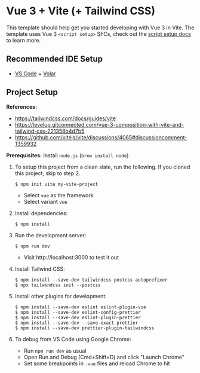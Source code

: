 # Vue 3 + Vite (+ Tailwind CSS)

This template should help get you started developing with Vue 3 in Vite. The template uses Vue 3 `<script setup>` SFCs, check out the [script setup docs](https://v3.vuejs.org/api/sfc-script-setup.html#sfc-script-setup) to learn more.

## Recommended IDE Setup

- [VS Code](https://code.visualstudio.com/) + [Volar](https://marketplace.visualstudio.com/items?itemName=Vue.volar)

## Project Setup

**References:**

- https://tailwindcss.com/docs/guides/vite
- https://levelup.gitconnected.com/vue-3-composition-with-vite-and-tailwind-css-221358b4d7b5
- https://github.com/vitejs/vite/discussions/4065#discussioncomment-1359932

**Prerequisites:** Install `node.js` (`brew install node`)

1.  To setup this project from a clean slate, run the following. If you cloned this project, skip to step 2.

        $ npm init vite my-vite-project

    - Select `vue` as the framework
    - Select variant `vue`

2.  Install dependencies:

        $ npm install

3.  Run the development server:

        $ npm run dev

    - Visit http://localhost:3000 to test it out

4.  Install Tailwind CSS:

        $ npm install --save-dev tailwindcss postcss autoprefixer
        $ npx tailwindcss init --postcss

5.  Install other plugins for development:

        $ npm install --save-dev eslint eslint-plugin-vue
        $ npm install --save-dev eslint-config-prettier
        $ npm install --save-dev eslint-plugin-prettier
        $ npm install --save-dev --save-exact prettier
        $ npm install --save-dev prettier-plugin-tailwindcss

6.  To debug from VS Code using Google Chrome:

    - Run `npm run dev` as usual
    - Open Run and Debug (Cmd+Shift+D) and click "Launch Chrome"
    - Set some breakpoints in `.vue` files and reload Chrome to hit
